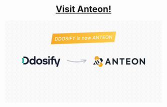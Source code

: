 <h1 align="center"><a href="https://github.com/getanteon/anteon" target="_blank">Visit Anteon!</a></h1>

<a href="https://github.com/getanteon/anteon" target="_blank"><img src="rebranding.png" alt="Anteon Kubernetes Monitoring Service Map" /></a>


